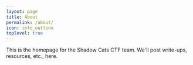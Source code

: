 ```yaml
---
layout: page
title: About
permalink: /about/
icon: info_outline
toplevel: true
---
```


This is the homepage for the Shadow Cats CTF team.  We'll post write-ups,
resources, etc., here.

